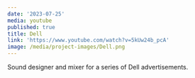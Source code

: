 ```yaml
---
date: '2023-07-25'
media: youtube
published: true
title: Dell
link: 'https://www.youtube.com/watch?v=5kUw24b_pcA'
image: /media/project-images/Dell.png
---
```

Sound designer and mixer for a series of Dell advertisements.
